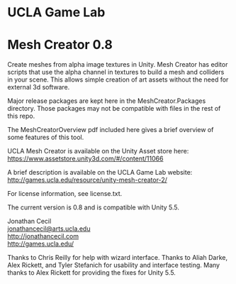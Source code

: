 # UCLA Game Lab
# Mesh Creator 0.8

Create meshes from alpha image textures in Unity. Mesh Creator has editor scripts that use the alpha channel in textures to build a mesh and colliders in your scene. This allows simple creation of art assets without the need for external 3d software.

Major release packages are kept here in the MeshCreator.Packages directory. Those packages may not be compatible with files in the rest of this repo.

The MeshCreatorOverview pdf included here gives a brief overview of some features of this tool.

UCLA Mesh Creator is available on the Unity Asset store here:  
https://www.assetstore.unity3d.com/#/content/11066

A brief description is available on the UCLA Game Lab website:  
http://games.ucla.edu/resource/unity-mesh-creator-2/

For license information, see license.txt.

The current version is 0.8 and is compatible with Unity 5.5.

Jonathan Cecil  
jonathancecil@arts.ucla.edu  
http://jonathancecil.com  
http://games.ucla.edu/

Thanks to Chris Reilly for help with wizard interface. Thanks to Aliah Darke, Alex Rickett, and Tyler Stefanich for usability and interface testing. Many thanks to Alex Rickett for providing the fixes for Unity 5.5.

